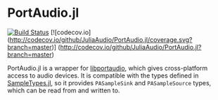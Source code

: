 PortAudio.jl
==========

[![Build Status](https://travis-ci.org/JuliaAudio/PortAudio.jl.svg?branch=master)](https://travis-ci.org/JuliaAudio/PortAudio.jl)
[![codecov.io] (http://codecov.io/github/JuliaAudio/PortAudio.jl/coverage.svg?branch=master)] (http://codecov.io/github/JuliaAudio/PortAudio.jl?branch=master)

PortAudio.jl is a wrapper for [libportaudio](http://www.portaudio.com/), which gives cross-platform access to audio devices. It is compatible with the types defined in [SampleTypes.jl](https://github.com/JuliaAudio/SampleTypes.jl), so it provides `PASampleSink` and `PASampleSource` types, which can be read from and written to.
